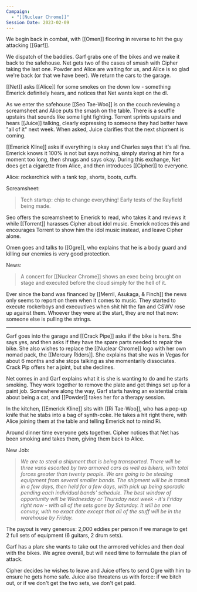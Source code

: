 ```yaml
---
Campaign:
  - "[[Nuclear Chrome]]"
Session Date: 2023-02-09
---
```

We begin back in combat, with [[Omen]] flooring in reverse to hit the guy attacking [[Garf]].

We dispatch of the baddies. Garf grabs one of the bikes and we make it back to the safehouse. Net gets two of the cases of smash with Cipher taking the last one. Powder and Alice are waiting for us, and Alice is so glad we're back (or that we have beer). We return the cars to the garage.

[[Net]] asks [[Alice]] for some smokes on the down low - something Emerick definitely hears, and notices that Net wants kept on the dl.

As we enter the safehouse [[Seo Tae-Woo]] is on the couch reviewing a screamsheet and Alice puts the smash on the table. There is a scuffle upstairs that sounds like some light fighting. Torrent sprints upstairs and hears [[Juice]] talking, clearly expressing to someone they had better have "all of it" next week. When asked, Juice clarifies that the next shipment is coming.

[[Emerick Kline]] asks if everything is okay and Charles says that it's all fine. Emerick knows it 100% is not but says nothing, simply staring at him for a moment too long, then shrugs and says okay. During this exchange, Net does get a cigarette from Alice, and then introduces [[Cipher]] to everyone.

Alice: rockerchick with a tank top, shorts, boots, cuffs.

Screamsheet:
>Tech startup: chip to change everything! Early tests of the Rayfield being made.

Seo offers the screamsheet to Emerick to read, who takes it and reviews it while [[Torrent]] harasses Cipher about idol music. Emerick notices this and encourages Torrent to show him the idol music instead, and leave Cipher alone.

Omen goes and talks to [[Ogre]], who explains that he is a body guard and killing our enemies is very good protection.

News:
>A concert for [[Nuclear Chrome]] shows an exec being brought on stage and executed before the cloud simply for the hell of it.

Ever since the band was financed by [[Merril, Asukaga, & Finch]] the news only seems to report on them when it comes to music. They started to execute rockerboys and execuutives when shit hit the fan and CSWV rose up against them. Whoever they were at the start, they are not that now: someone else is pulling the strings.

---

Garf goes into the garage and [[Crack Pipe]] asks if the bike is hers. She says yes, and then asks if they have the spare parts needed to repair the bike. She also wishes to replace the [[Nuclear Chrome]] logo with her own nomad pack, the [[Mercury Riders]]. She explains that she was in Vegas for about 6 months and she stops talking as she momentarily dissociates. Crack Pip offers her a joint, but she declines.

Net comes in and Garf explains what it is she is wanting to do and he starts smoking. They work together to remove the plate and get things set up for a paint job. Somewhere along the way, Garf starts having an existential crisis about being a cat, and [[Powder]] takes her for a therapy session.

In the kitchen, [[Emerick Kline]] sits with [[Ri Tae-Woo]], who has a pop-up knife that he stabs into a bag of synth-coke. He takes a hit right there, with Alice joining them at the table and telling Emerick not to mind Ri.

Around dinner time everyone gets together. Cipher notices that Net has been smoking and takes them, giving them back to Alice.

New Job:
>*We are to steal a shipment that is being transported. There will be three vans escorted by two armored cars as well as bikers, with total forces greater than twenty people. We are going to be stealing equipment from several smaller bands. The shipment will be in transit in a few days, then held for a few days, with pick up being sporadic pending each individual bands' schedule. The best window of opportunity will be Wednesday or Thursday next week - it's Friday right now - with all of the sets gone by Saturday. It will be one convoy, with no exact date except that all of the stuff will be in the warehouse by Friday.* 

The payout is very generous: 2,000 eddies per person if we manage to get 2 full sets of equipment (6 guitars, 2 drum sets).

Garf has a plan: she wants to take out the armored vehicles and then deal with the bikes. We agree overall, but will need time to formulate the plan of attack.

Cipher decides he wishes to leave and Juice offers to send Ogre with him to ensure he gets home safe. Juice also threatens us with force: if we bitch out, or if we don't get the two sets, we don't get paid.